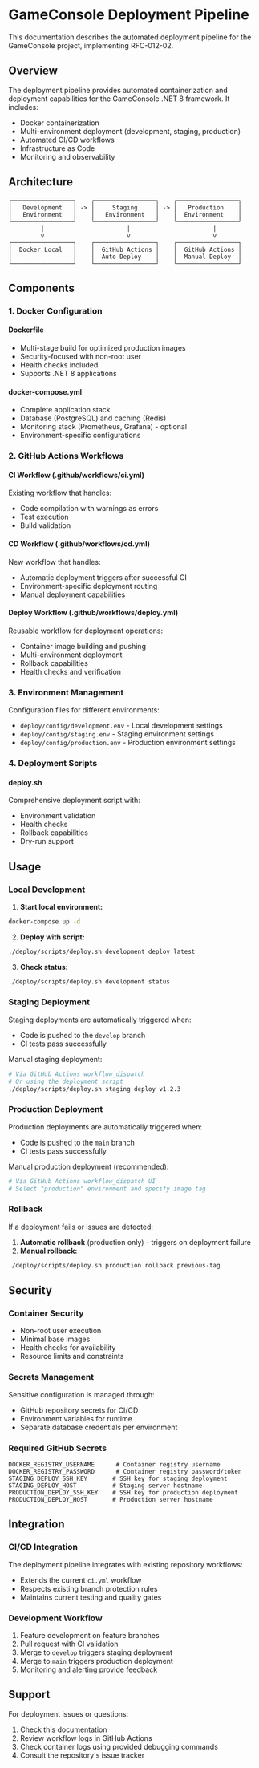 # GameConsole Deployment Pipeline

This documentation describes the automated deployment pipeline for the GameConsole project, implementing RFC-012-02.

## Overview

The deployment pipeline provides automated containerization and deployment capabilities for the GameConsole .NET 8 framework. It includes:

- Docker containerization
- Multi-environment deployment (development, staging, production)
- Automated CI/CD workflows
- Infrastructure as Code
- Monitoring and observability

## Architecture

```
┌─────────────────┐    ┌─────────────────┐    ┌─────────────────┐
│   Development   │ -> │     Staging     │ -> │   Production    │
│   Environment   │    │   Environment   │    │  Environment    │
└─────────────────┘    └─────────────────┘    └─────────────────┘
         |                       |                       |
         v                       v                       v
┌─────────────────┐    ┌─────────────────┐    ┌─────────────────┐
│  Docker Local   │    │  GitHub Actions │    │  GitHub Actions │
│                 │    │  Auto Deploy    │    │  Manual Deploy  │
└─────────────────┘    └─────────────────┘    └─────────────────┘
```

## Components

### 1. Docker Configuration

#### Dockerfile
- Multi-stage build for optimized production images
- Security-focused with non-root user
- Health checks included
- Supports .NET 8 applications

#### docker-compose.yml
- Complete application stack
- Database (PostgreSQL) and caching (Redis)
- Monitoring stack (Prometheus, Grafana) - optional
- Environment-specific configurations

### 2. GitHub Actions Workflows

#### CI Workflow (.github/workflows/ci.yml)
Existing workflow that handles:
- Code compilation with warnings as errors
- Test execution
- Build validation

#### CD Workflow (.github/workflows/cd.yml)
New workflow that handles:
- Automatic deployment triggers after successful CI
- Environment-specific deployment routing
- Manual deployment capabilities

#### Deploy Workflow (.github/workflows/deploy.yml)
Reusable workflow for deployment operations:
- Container image building and pushing
- Multi-environment deployment
- Rollback capabilities
- Health checks and verification

### 3. Environment Management

Configuration files for different environments:
- `deploy/config/development.env` - Local development settings
- `deploy/config/staging.env` - Staging environment settings  
- `deploy/config/production.env` - Production environment settings

### 4. Deployment Scripts

#### deploy.sh
Comprehensive deployment script with:
- Environment validation
- Health checks
- Rollback capabilities
- Dry-run support

## Usage

### Local Development

1. **Start local environment:**
```bash
docker-compose up -d
```

2. **Deploy with script:**
```bash
./deploy/scripts/deploy.sh development deploy latest
```

3. **Check status:**
```bash
./deploy/scripts/deploy.sh development status
```

### Staging Deployment

Staging deployments are automatically triggered when:
- Code is pushed to the `develop` branch
- CI tests pass successfully

Manual staging deployment:
```bash
# Via GitHub Actions workflow_dispatch
# Or using the deployment script
./deploy/scripts/deploy.sh staging deploy v1.2.3
```

### Production Deployment

Production deployments are automatically triggered when:
- Code is pushed to the `main` branch  
- CI tests pass successfully

Manual production deployment (recommended):
```bash
# Via GitHub Actions workflow_dispatch UI
# Select "production" environment and specify image tag
```

### Rollback

If a deployment fails or issues are detected:

1. **Automatic rollback** (production only) - triggers on deployment failure
2. **Manual rollback:**
```bash
./deploy/scripts/deploy.sh production rollback previous-tag
```

## Security

### Container Security
- Non-root user execution
- Minimal base images
- Health checks for availability
- Resource limits and constraints

### Secrets Management
Sensitive configuration is managed through:
- GitHub repository secrets for CI/CD
- Environment variables for runtime
- Separate database credentials per environment

### Required GitHub Secrets
```
DOCKER_REGISTRY_USERNAME      # Container registry username
DOCKER_REGISTRY_PASSWORD      # Container registry password/token
STAGING_DEPLOY_SSH_KEY       # SSH key for staging deployment
STAGING_DEPLOY_HOST          # Staging server hostname
PRODUCTION_DEPLOY_SSH_KEY    # SSH key for production deployment
PRODUCTION_DEPLOY_HOST       # Production server hostname
```

## Integration

### CI/CD Integration

The deployment pipeline integrates with existing repository workflows:
- Extends the current `ci.yml` workflow
- Respects existing branch protection rules
- Maintains current testing and quality gates

### Development Workflow

1. Feature development on feature branches
2. Pull request with CI validation
3. Merge to `develop` triggers staging deployment
4. Merge to `main` triggers production deployment
5. Monitoring and alerting provide feedback

## Support

For deployment issues or questions:
1. Check this documentation
2. Review workflow logs in GitHub Actions
3. Check container logs using provided debugging commands
4. Consult the repository's issue tracker